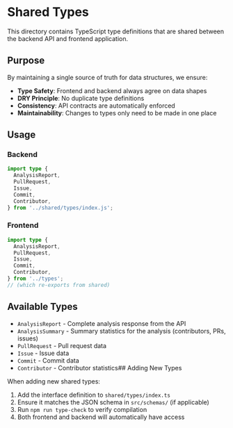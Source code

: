 # Shared Types

This directory contains TypeScript type definitions that are shared between the backend API and frontend application.

## Purpose

By maintaining a single source of truth for data structures, we ensure:

- **Type Safety**: Frontend and backend always agree on data shapes
- **DRY Principle**: No duplicate type definitions
- **Consistency**: API contracts are automatically enforced
- **Maintainability**: Changes to types only need to be made in one place

## Usage

### Backend

```typescript
import type {
  AnalysisReport,
  PullRequest,
  Issue,
  Commit,
  Contributor,
} from '../shared/types/index.js';
```

### Frontend

```typescript
import type {
  AnalysisReport,
  PullRequest,
  Issue,
  Commit,
  Contributor,
} from '../types';
// (which re-exports from shared)
```

## Available Types

- `AnalysisReport` - Complete analysis response from the API
- `AnalysisSummary` - Summary statistics for the analysis (contributors, PRs, issues)
- `PullRequest` - Pull request data
- `Issue` - Issue data
- `Commit` - Commit data
- `Contributor` - Contributor statistics## Adding New Types

When adding new shared types:

1. Add the interface definition to `shared/types/index.ts`
2. Ensure it matches the JSON schema in `src/schemas/` (if applicable)
3. Run `npm run type-check` to verify compilation
4. Both frontend and backend will automatically have access

